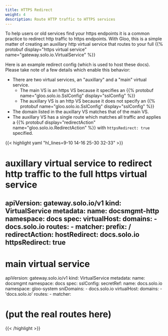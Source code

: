 ```yaml
---
title: HTTPS Redirect
weight: 4
description: Route HTTP traffic to HTTPS services
---
```


To help users or old services find your https endpoints it is a common practice to redirect http traffic to https endpoints.
With Gloo, this is a simple matter of creating an auxillary http virtual service that routes to your full
{{% protobuf
display="https virtual service" 
name="gateway.solo.io.VirtualService"
%}}

Here is an example redirect config (which is used to host these docs). Please take note of a few details which enable this behavior:

- There are two virtual services, an "auxillary" and a "main" virtual service.
  - The main VS is an https VS because it specifies an
{{% protobuf
name="gloo.solo.io.SslConfig"
display="sslConfig"
%}}
  - The auxillary VS is an http VS because it does not specify an
{{% protobuf
name="gloo.solo.io.SslConfig"
display="sslConfig"
%}}
- The domain listed in the auxillary VS matches that of the main VS.
- The auxillary VS has a single route which matches all traffic and applies a
{{% protobuf
display="redirectAction" 
name="gloo.solo.io.RedirectAction"
%}} with `httpsRedirect: true` specified.


{{< highlight yaml "hl_lines=9-10 14-16 25-30 32-33" >}}
# auxillary virtual service to redirect http traffic to the full https virtual service
apiVersion: gateway.solo.io/v1
kind: VirtualService
metadata:
  name: docsmgmt-http
  namespace: docs
spec:
  virtualHost:
    domains:
    - docs.solo.io
    routes:
    - matcher:
        prefix: /
      redirectAction:
        hostRedirect: docs.solo.io
        httpsRedirect: true
---
# main virtual service
apiVersion: gateway.solo.io/v1
kind: VirtualService
metadata:
  name: docsmgmt
  namespace: docs
spec:
  sslConfig:
    secretRef:
      name: docs.solo.io
      namespace: gloo-system
    sniDomains:
    - docs.solo.io
  virtualHost:
    domains:
    - 'docs.solo.io'
    routes:
    - matcher:
# (put the real routes here)
{{< /highlight >}}
